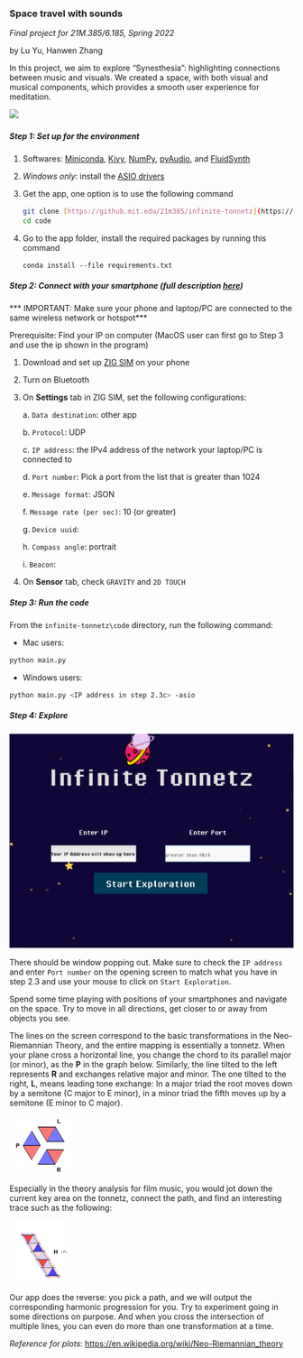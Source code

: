 ### Space travel with sounds

*Final project for 21M.385/6.185, Spring 2022*

by Lu Yu, Hanwen Zhang

In this project, we aim to explore “Synesthesia”: highlighting connections between music and visuals. We created a space, with both visual and musical components, which provides a smooth user experience for meditation.

![](https://tva1.sinaimg.cn/large/e6c9d24egy1h21yxxi8t4g20go0d4b2c.gif)

##### Step 1: Set up for the environment

1. Softwares: [Miniconda](https://docs.conda.io/en/latest/miniconda.html), [Kivy](https://kivy.org/), [NumPy](https://numpy.org/), [pyAudio](http://people.csail.mit.edu/hubert/pyaudio/), and [FluidSynth](https://www.fluidsynth.org/)

2. *Windows only*: install the [ASIO drivers](https://www.asio4all.org/)

3. Get the app, one option is to use the following command

   ```bash
   git clone [https://github.mit.edu/21m385/infinite-tonnetz](https://github.com/homework36/infinite-tonnetz.git)
   cd code
   ```

4. Go to the app folder, install the required packages by running this command

   ```
   conda install --file requirements.txt
   ```

   

##### Step 2: Connect with your smartphone (full description [here](https://heliotrope-script-d84.notion.site/Send-OSC-from-phone-to-PC-55ec4f7e780e49d68cd78e8dade89ea5))

*** IMPORTANT: Make sure your phone and laptop/PC are connected to the same wireless network or hotspot***

Prerequisite: Find your IP on computer (MacOS user can first go to Step 3 and use the ip shown in the program)

1. Download and set up [ZIG SIM](https://1-10.github.io/zigsim/) on your phone

2. Turn on Bluetooth

3. On **Settings** tab in ZIG SIM, set the following configurations:

   a. ```Data destination```: other app

   b. ```Protocol```: UDP

   c. ```IP address```: the IPv4 address of the network your laptop/PC is connected to

   d. ```Port number```:  Pick a port from the list that is greater than 1024  

   e. ```Message format```: JSON

   f. ```Message rate (per sec)```: 10 (or greater)
   
   g. ```Device uuid```: <as is>

   h. ```Compass angle```: portrait

   i. ```Beacon```: <as is>

4. On **Sensor** tab, check ```GRAVITY``` and ```2D TOUCH```

##### Step 3: Run the code

From the ```infinite-tonnetz\code``` directory, run the following command:

- Mac users:

```bash
python main.py
```

- Windows users:

```bash
python main.py <IP address in step 2.3c> -asio
```

##### Step 4: Explore

<img src="opening_screen.png" style="zoom:55%;" />



There should be window popping out. Make sure to check the `IP address` and enter `Port number` on the opening screen to match what you have in step 2.3 and use your mouse to click on `Start Exploration`.


Spend some time playing with positions of your smartphones and navigate on the space. Try to move in all directions, get closer to or away from objects you see. 

The lines on the screen correspond to the basic transformations in the Neo-Riemannian Theory, and the entire mapping is essentially a tonnetz. When your plane cross a horizontal line, you change the chord to its parallel major (or minor), as the **P** in the graph below. Similarly, the line tilted to the left represents **R** and exchanges relative major and minor. The one tilted to the right, **L**, means leading tone exchange: In a major triad the root moves down by a semitone (C major to E minor), in a minor triad the fifth moves up by a semitone (E minor to C major).

<img src="prl.png" style="zoom:50%;" />

Especially in the theory analysis for film music, you would jot down the current key area on the tonnetz, connect the path, and find an interesting trace such as the following:

<img src="lpl.png" style="zoom:50%;" />

Our app does the reverse: you pick a path, and we will output the corresponding harmonic progression for you. Try to experiment going in some directions on purpose. And when you cross the intersection of multiple lines, you can even do more than one transformation at a time.

*Reference for plots*: https://en.wikipedia.org/wiki/Neo-Riemannian_theory 
